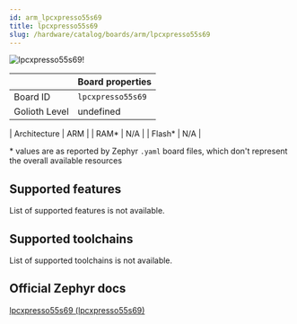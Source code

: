 ```yaml
---
id: arm_lpcxpresso55s69
title: lpcxpresso55s69
slug: /hardware/catalog/boards/arm/lpcxpresso55s69
---
```


[//]: # (This is an auto-generated file, do not edit! Changes to it will be lost upon re-generation)

![lpcxpresso55s69!](/img/boards/arm/lpcxpresso55s69.jpg "lpcxpresso55s69")

|                | Board properties     |
| -------------  | -------------------- |
| Board ID       | `lpcxpresso55s69` |
| Golioth Level  | undefined       |

| Architecture   | ARM |
| RAM*           | N/A |
| Flash*         | N/A |

\* values are as reported by Zephyr `.yaml` board files, which don't represent the overall available resources



## Supported features

List of supported features is not available.

## Supported toolchains

List of supported toolchains is not available.

## Official Zephyr docs

[lpcxpresso55s69 (lpcxpresso55s69)](https://docs.zephyrproject.org/latest/boards/arm/lpcxpresso55s69/doc/index.html)
